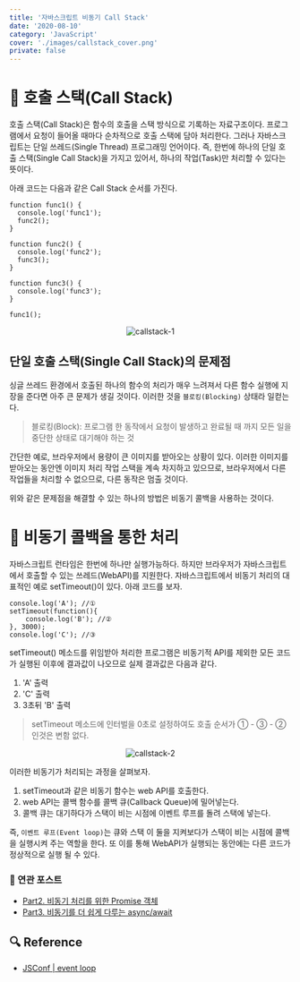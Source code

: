 ```yaml
---
title: '자바스크립트 비동기 Call Stack'
date: '2020-08-10'
category: 'JavaScript'
cover: './images/callstack_cover.png'
private: false
---
```


# 🍪 호출 스택(Call Stack)

호출 스택(Call Stack)은 함수의 호출을 스택 방식으로 기록하는 자료구조이다. 프로그램에서 요청이 들어올 때마다 순차적으로 호출 스택에 담아 처리한다. 그러나 자바스크립트는 단일 쓰레드(Single Thread) 프로그래밍 언어이다.
즉, 한번에 하나의 단일 호출 스택(Single Call Stack)을 가지고 있어서, 하나의 작업(Task)만 처리할 수 있다는 뜻이다.

아래 코드는 다음과 같은 Call Stack 순서를 가진다.

```
function func1() {
  console.log('func1');
  func2();
}

function func2() {
  console.log('func2');
  func3();
}

function func3() {
  console.log('func3');
}

func1();
```

<center><img src="https://i.ibb.co/kJN5TMM/callstack-1.gif" alt="callstack-1" border="0"></center>

## 단일 호출 스택(Single Call Stack)의 문제점

싱글 쓰레드 환경에서 호출된 하나의 함수의 처리가 매우 느려져서 다른 함수 실행에 지장을 준다면 아주 큰 문제가 생길 것이다. 이러한 것을 `블로킹(Blocking)` 상태라 일컫는다.

> 블로킹(Block): 프로그램 한 동작에서 요청이 발생하고 완료될 때 까지 모든 일을 중단한 상태로 대기해야 하는 것

간단한 예로, 브라우저에서 용량이 큰 이미지를 받아오는 상황이 있다. 이러한 이미지를 받아오는 동안엔 이미지 처리 작업 스택을 계속 차지하고 있으므로, 브라우저에서 다른 작업들을 처리할 수 없으므로, 다른 동작은 멈출 것이다.

위와 같은 문제점을 해결할 수 있는 하나의 방법은 비동기 콜백을 사용하는 것이다.

# 🍪 비동기 콜백을 통한 처리

자바스크립트 런타임은 한번에 하나만 실행가능하다. 하지만 브라우저가 자바스크립트에서 호출할 수 있는 쓰레드(WebAPI)를 지원한다. 자바스크립트에서 비동기 처리의 대표적인 예로 setTimeout()이 있다. 아래 코드를 보자.

```
console.log('A'); //①
setTimeout(function(){
    console.log('B'); //②
}, 3000);
console.log('C'); //③
```

setTimeout() 메소드를 위임받아 처리한 프로그램은 비동기적 API를 제외한 모든 코드가 실행된 이후에 결과값이 나오므로 실제 결과값은 다음과 같다.

1. 'A' 출력
2. 'C' 출력
3. 3초뒤 'B' 출력

> setTimeout 메소드에 인터벌을 0초로 설정하여도 호출 순서가 ① - ③ - ② 인것은 변함 없다.

<center><img src="https://i.ibb.co/yS3PXSj/callstack-2.gif" alt="callstack-2"></center>

이러한 비동기가 처리되는 과정을 살펴보자.

1. setTimeout과 같은 비동기 함수는 web API를 호출한다.
2. web API는 콜백 함수를 콜백 큐(Callback Queue)에 밀어넣는다.
3. 콜백 큐는 대기하다가 스택이 비는 시점에 이벤트 루프를 돌려 스택에 넣는다.

즉, `이벤트 루프(Event loop)`는 큐와 스택 이 둘을 지켜보다가 스택이 비는 시점에 콜백을 실행시켜 주는 역할을 한다. 또 이를 통해 WebAPI가 실행되는 동안에는 다른 코드가 정상적으로 실행 될 수 있다.

### 🧬 연관 포스트

- [Part2. 비동기 처리를 위한 Promise 객체](https://spicycookie.me/JavaScript/promise/)
- [Part3. 비동기를 더 쉽게 다루는 async/await](https://spicycookie.me/JavaScript/asyncawait/)

## 🔍 Reference

- [JSConf | event loop](https://www.youtube.com/watch?v=8aGhZQkoFbQ)
